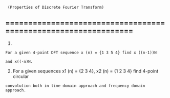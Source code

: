 ```
 (Properties of Discrete Fourier Transform)
```
## ===============================================================

 1.

```
For a given 4-point DFT sequence x (n) = {1 3 5 4} find x ((n-1))N
```
```
and x((-n)N.
```
2. For a given sequences x1 (n) = {2 3 4}, x2 (n) = {1 2 3 4} find 4-point circular

```
convolution both in time domain approach and frequency domain approach.
```

